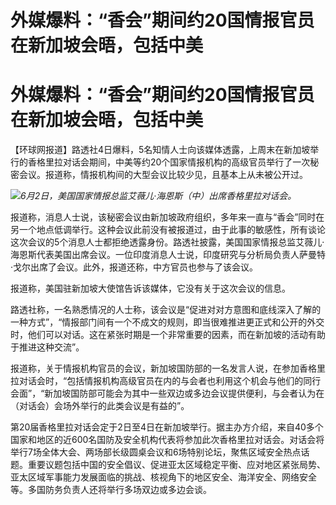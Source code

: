 # 外媒爆料：“香会”期间约20国情报官员在新加坡会晤，包括中美

# 外媒爆料：“香会”期间约20国情报官员在新加坡会晤，包括中美

【环球网报道】路透社4日爆料，5名知情人士向该媒体透露，上周末在新加坡举行的香格里拉对话会期间，中美等约20个国家情报机构的高级官员举行了一次秘密会议。报道称，情报机构间的大型会议比较少见，且基本上从未被公开过。

![](https://inews.gtimg.com/om_bt/OFiBVtvIwWqWW1Fy1nRu41RJFpIwP9zO1Tmdnz6dwE98cAA/1000)_6月2日，美国国家情报总监艾薇儿·海恩斯（中）出席香格里拉对话会。_

报道称，消息人士说，该秘密会议由新加坡政府组织，多年来一直与“香会”同时在另一个地点低调举行。这种会议此前没有被报道过，由于此事的敏感性，所有谈论这次会议的5个消息人士都拒绝透露身份。路透社披露，美国国家情报总监艾薇儿·海恩斯代表美国出席会议。一位印度消息人士说，印度研究与分析局负责人萨曼特·戈尔出席了会议。此外，报道还称，中方官员也参与了该会议。

报道称，美国驻新加坡大使馆告诉该媒体，它没有关于这次会议的信息。

路透社称，一名熟悉情况的人士称，该会议是“促进对对方意图和底线深入了解的一种方式”，“情报部门间有一个不成文的规则，即当很难推进更正式和公开的外交时，他们可以对话。这在紧张时期是一个非常重要的因素，而在新加坡的活动有助于推进这种交流”。

报道称，关于情报机构官员的会议，新加坡国防部的一名发言人说，在参加香格里拉对话会时，“包括情报机构高级官员在内的与会者也利用这个机会与他们的同行会面”，“新加坡国防部可能会为其中一些双边或多边会议提供便利，与会者认为在（对话会）会场外举行的此类会议是有益的”。

第20届香格里拉对话会定于2日至4日在新加坡举行。据主办方介绍，来自40多个国家和地区的近600名国防及安全机构代表将参加此次香格里拉对话会。对话会将举行7场全体大会、两场部长级圆桌会议和6场特别论坛，聚焦区域安全热点话题。重要议题包括中国的安全倡议、促进亚太区域稳定平衡、应对地区紧张局势、亚太区域军事能力发展面临的挑战、核视角下的地区安全、海洋安全、网络安全等。多国防务负责人还将举行多场双边或多边会谈。

